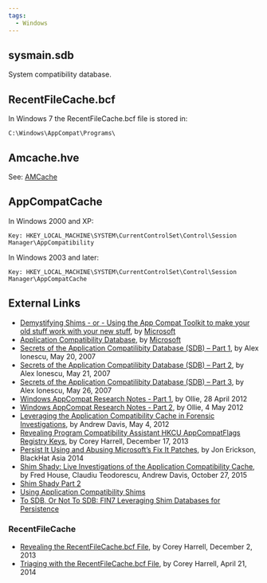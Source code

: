```yaml
---
tags:
  - Windows
---
```

## sysmain.sdb

System compatibility database.

## RecentFileCache.bcf

In Windows 7 the RecentFileCache.bcf file is stored in:

    C:\Windows\AppCompat\Programs\

## Amcache.hve

See: [AMCache](amcache.md)

## AppCompatCache

In Windows 2000 and XP:

    Key: HKEY_LOCAL_MACHINE\SYSTEM\CurrentControlSet\Control\Session Manager\AppCompatibility

In Windows 2003 and later:

    Key: HKEY_LOCAL_MACHINE\SYSTEM\CurrentControlSet\Control\Session Manager\AppCompatCache

## External Links

* [Demystifying Shims - or - Using the App Compat Toolkit to make your old stuff work with your new stuff](https://techcommunity.microsoft.com/t5/ask-the-performance-team/demystifying-shims-or-using-the-app-compat-toolkit-to-make-your/ba-p/374947),
  by [Microsoft](microsoft.md)
* [Application Compatibility Database](https://learn.microsoft.com/en-us/windows/win32/devnotes/application-compatibility-database),
  by [Microsoft](microsoft.md)
* [Secrets of the Application Compatilibity Database (SDB) – Part 1](http://www.alex-ionescu.com/?p=39),
  by Alex Ionescu, May 20, 2007
* [Secrets of the Application Compatilibity Database (SDB) – Part 2](http://www.alex-ionescu.com/?p=40),
  by Alex Ionescu, May 21, 2007
* [Secrets of the Application Compatilibity Database (SDB) – Part 3](http://www.alex-ionescu.com/?p=41),
  by Alex Ionescu, May 26, 2007
* [Windows AppCompat Research Notes - Part 1](http://recxltd.blogspot.com/2012/04/windows-appcompat-research-notes-part-1.html),
  by Ollie, 28 April 2012
* [Windows AppCompat Research Notes - Part 2](http://recxltd.blogspot.com/2012/05/windows-appcompat-research-notes-part-2.html),
  by Ollie, 4 May 2012
* [Leveraging the Application Compatibility Cache in Forensic Investigations](https://dl.mandiant.com/EE/library/Whitepaper_ShimCacheParser.pdf),
  by Andrew Davis, May 4, 2012
* [Revealing Program Compatibility Assistant HKCU AppCompatFlags Registry Keys](http://journeyintoir.blogspot.com/2013/12/revealing-program-compatibility.html),
  by Corey Harrell, December 17, 2013
* [Persist It Using and Abusing Microsoft’s Fix It Patches](https://www.blackhat.com/docs/asia-14/materials/Erickson/WP-Asia-14-Erickson-Persist-It-Using-And-Abusing-Microsofts-Fix-It-Patches.pdf),
  by Jon Erickson, BlackHat Asia 2014
* [Shim Shady: Live Investigations of the Application Compatibility Cache](https://www.fireeye.com/blog/threat-research/2015/10/shim_shady_live_inv.html),
  by Fred House, Claudiu Teodorescu, Andrew Davis, October 27, 2015
* [Shim Shady Part 2](https://www.fireeye.com/blog/threat-research/2015/10/shim_shady_live_inv/shim-shady-part-2.html)
* [Using Application Compatibility Shims](http://subt0x10.blogspot.ch/2017/05/using-application-compatibility-shims.html)
* [To SDB, Or Not To SDB: FIN7 Leveraging Shim Databases for Persistence](https://www.mandiant.com/resources/blog/fin7-shim-databases-persistence)

### RecentFileCache

* [Revealing the RecentFileCache.bcf File](http://journeyintoir.blogspot.com/2013/12/revealing-recentfilecachebcf-file.html),
  by Corey Harrell, December 2, 2013
* [Triaging with the RecentFileCache.bcf File](http://journeyintoir.blogspot.com/2014/04/triaging-with-recentfilecachebcf-file.html),
  by Corey Harrell, April 21, 2014
